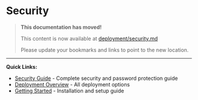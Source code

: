 # Security

> **This documentation has moved!**
> 
> This content is now available at [deployment/security.md](deployment/security.md)
> 
> Please update your bookmarks and links to point to the new location.

---

**Quick Links:**
- [Security Guide](deployment/security.md) - Complete security and password protection guide
- [Deployment Overview](deployment/index.md) - All deployment options
- [Getting Started](getting-started/index.md) - Installation and setup guide